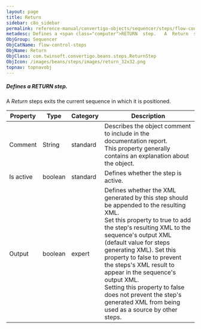 ```yaml
---
layout: page
title: Return
sidebar: c8o_sidebar
permalink: reference-manual/convertigo-objects/sequencer/steps/flow-control-steps/return/
metadesc: Defines a <span class="computer">RETURN  step.   A  Return  steps exits the current sequence in which it is positioned. 
ObjGroup: Sequencer
ObjCatName: flow-control-steps
ObjName: Return
ObjClass: com.twinsoft.convertigo.beans.steps.ReturnStep
ObjIcon: /images/beans/steps/images/return_32x32.png
topnav: topnavobj
---
```

##### Defines a <span class="computer">RETURN</span> step. 

A <i>Return</i> steps exits the current sequence in which it is positioned. 

Property | Type | Category | Description
--- | --- | --- | ---
Comment | String | standard | Describes the object comment to include in the documentation report.<br/>This property generally contains an explanation about the object.
Is active | boolean | standard | Defines whether the step is active.
Output | boolean | expert | Defines whether the XML generated by this step should be appended to the resulting XML.<br/>Set this property to <span class="computer">true</span> to add the step's resulting XML to the sequence's output XML (default value for steps generating XML). Set this property to <span class="computer">false</span> to prevent the steps's XML result to appear in the sequence's output XML.<br/>Setting this property to <span class="computer">false</span> does not prevent the step's generated XML from being used as a source by other steps.
